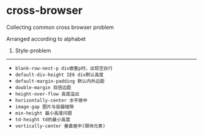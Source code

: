 cross-browser
============

Collecting common cross browser problem


Arranged according to alphabet
1. Style-problem
--------------------------------
- `blank-row-nest-p div嵌套p时，出现空白行`
- `default-div-height IE6 div默认高度`
- `default-margin-padding 默认内外边距`
- `double-margin 双倍边距`
- `height-over-flow 高度溢出`
- `horizontally-center 水平居中`
- `image-gap 图片与容器缝隙`
- `min-height 最小高度问题`
- `td-height td的最小高度`
- `vertically-center 垂直居中(限块元素)`
